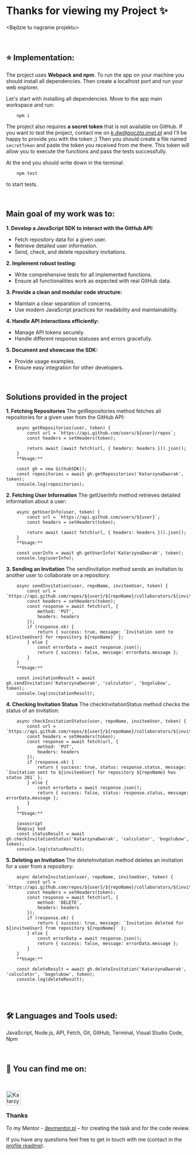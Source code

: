# Thanks for viewing my Project ✨

<Będzie tu nagranie projektu>


<br />

## :star: **Implementation:**
The project uses **Webpack and npm**. To run the app on your machine you should install all dependencies. Then create a localhost port and run your web explorer.

Let's start with installing all dependencies. Move to the app main workspace and run:

        npm i
        
The project also requires **a secret token** that is not available on GitHub. If you want to test the project, contact me on *k.dw@poczta.onet.pl* and I'll be happy to provide you with the token ;) Then you should create a file named `secretToken` and paste the token you received from me there. This token will allow you to execute the functions and pass the tests successfully. 
        
At the end you should write down in the terminal:

        npm test
        
to start tests.

<br />

## Main goal of my work was to:
**1. Develop a JavaScript SDK to interact with the GitHub API:**

- Fetch repository data for a given user.
- Retrieve detailed user information.
- Send, check, and delete repository invitations.

**2. Implement robust testing:**

- Write comprehensive tests for all implemented functions.
- Ensure all functionalities work as expected with real GitHub data.

**3. Provide a clean and modular code structure:**
- Maintain a clear separation of concerns.
- Use modern JavaScript practices for readability and maintainability.

**4. Handle API interactions efficiently:**

- Manage API tokens securely.
- Handle different response statuses and errors gracefully.

**5. Document and showcase the SDK:**

- Provide usage examples.
- Ensure easy integration for other developers.
<br />

## Solutions provided in the project
**1. Fetching Repositories**
The getRepositories method fetches all repositories for a given user from the GitHub API:

        async getRepositories(user, token) {
            const url = `https://api.github.com/users/${user}/repos`;
            const headers = setHeaders(token);
        
            return await (await fetch(url, { headers: headers })).json();
        }
        **Usage:**

        const gh = new GithubSDK();
        const repositories = await gh.getRepositories('KatarzynaDworak', token);
        console.log(repositories);

**2. Fetching User Information**
The getUserInfo method retrieves detailed information about a user:

        async getUserInfo(user, token) {
            const url = `https://api.github.com/users/${user}`;
            const headers = setHeaders(token);
        
            return await (await fetch(url, { headers: headers })).json();
        }
        **Usage:**
        
        const userInfo = await gh.getUserInfo('KatarzynaDworak', token);
        console.log(userInfo);
**3. Sending an Invitation**
The sendInvitation method sends an invitation to another user to collaborate on a repository:

        async sendInvitation(user, repoName, inviteeUser, token) {
            const url = `https://api.github.com/repos/${user}/${repoName}/collaborators/${inviteeUser}`;
            const headers = setHeaders(token);
            const response = await fetch(url, {
                method: 'PUT',
                headers: headers
            });
            if (response.ok) {
                return { success: true, message: `Invitation sent to ${inviteeUser} for repository ${repoName}` };
            } else {
                const errorData = await response.json();
                return { success: false, message: errorData.message };
            }
        }
        **Usage:**

        const invitationResult = await gh.sendInvitation('KatarzynaDworak', 'calculator', 'bogolubow', token);
        console.log(invitationResult);

**4. Checking Invitation Status**
The checkInvitationStatus method checks the status of an invitation:

        async checkInvitationStatus(user, repoName, inviteeUser, token) {
            const url = `https://api.github.com/repos/${user}/${repoName}/collaborators/${inviteeUser}`;
            const headers = setHeaders(token);
            const response = await fetch(url, {
                method: 'PUT',
                headers: headers
            });
            if (response.ok) {
                return { success: true, status: response.status, message: `Invitation sent to ${inviteeUser} for repository ${repoName} has status 201` };
            } else {
                const errorData = await response.json();
                return { success: false, status: response.status, message: errorData.message };
            }
        }
        **Usage:**
        
        javascript
        Skopiuj kod
        const statusResult = await gh.checkInvitationStatus('KatarzynaDworak', 'calculator', 'bogolubow', token);
        console.log(statusResult);
        
**5. Deleting an Invitation**
The deleteInvitation method deletes an invitation for a user from a repository:

        async deleteInvitation(user, repoName, inviteeUser, token) {
            const url = `https://api.github.com/repos/${user}/${repoName}/collaborators/${inviteeUser}`;
            const headers = setHeaders(token);
            const response = await fetch(url, {
                method: 'DELETE',
                headers: headers
            });
            if (response.ok) {
                return { success: true, message: `Invitation deleted for ${inviteeUser} from repository ${repoName}` };
            } else {
                const errorData = await response.json();
                return { success: false, message: errorData.message };
            }
        }
        **Usage:**

        const deleteResult = await gh.deleteInvitation('KatarzynaDworak', 'calculator', 'bogolubow', token);
        console.log(deleteResult);
<br />
<br />

## 🛠️ Languages and Tools used: 
JavaScript, Node.js, API, Fetch, Git, GitHub, Terminal, Visual Studio Code, Npm

<br />

## :blue_heart:  You can find me on: 
<br />

[<img align="left" alt="Katarzyna Dworak LinkedIn" width="40px" src="https://cdn.jsdelivr.net/npm/simple-icons@v3/icons/linkedin.svg" />](https://www.linkedin.com/in/katarzynadworakk/)

<br /> 
<br />

### Thanks
To my Mentor - [devmentor.pl](https://devmentor.pl/) – for creating the task and for the code review.

If you have any questions feel free to get in touch with me (contact in the [profile readme](https://github.com/katarzynadworak)).
